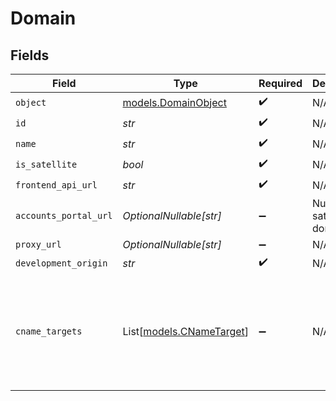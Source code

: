 # Domain


## Fields

| Field                                                                                               | Type                                                                                                | Required                                                                                            | Description                                                                                         | Example                                                                                             |
| --------------------------------------------------------------------------------------------------- | --------------------------------------------------------------------------------------------------- | --------------------------------------------------------------------------------------------------- | --------------------------------------------------------------------------------------------------- | --------------------------------------------------------------------------------------------------- |
| `object`                                                                                            | [models.DomainObject](../models/domainobject.md)                                                    | :heavy_check_mark:                                                                                  | N/A                                                                                                 | domain                                                                                              |
| `id`                                                                                                | *str*                                                                                               | :heavy_check_mark:                                                                                  | N/A                                                                                                 | domain_id                                                                                           |
| `name`                                                                                              | *str*                                                                                               | :heavy_check_mark:                                                                                  | N/A                                                                                                 | example.com                                                                                         |
| `is_satellite`                                                                                      | *bool*                                                                                              | :heavy_check_mark:                                                                                  | N/A                                                                                                 | false                                                                                               |
| `frontend_api_url`                                                                                  | *str*                                                                                               | :heavy_check_mark:                                                                                  | N/A                                                                                                 | https://frontend.example.com                                                                        |
| `accounts_portal_url`                                                                               | *OptionalNullable[str]*                                                                             | :heavy_minus_sign:                                                                                  | Null for satellite domains.<br/>                                                                    | <nil>                                                                                               |
| `proxy_url`                                                                                         | *OptionalNullable[str]*                                                                             | :heavy_minus_sign:                                                                                  | N/A                                                                                                 | <nil>                                                                                               |
| `development_origin`                                                                                | *str*                                                                                               | :heavy_check_mark:                                                                                  | N/A                                                                                                 | http://localhost:3000                                                                               |
| `cname_targets`                                                                                     | List[[models.CNameTarget](../models/cnametarget.md)]                                                | :heavy_minus_sign:                                                                                  | N/A                                                                                                 | [<br/>{<br/>"host": "example-host.clerk.com",<br/>"value": "example-value.clerk.services",<br/>"required": true<br/>}<br/>] |